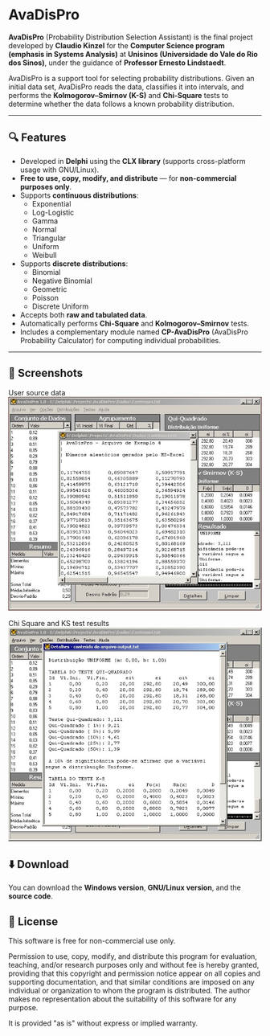# AvaDisPro

**AvaDisPro** (Probability Distribution Selection Assistant) is the final project developed by **Claudio Kinzel** for the **Computer Science program (emphasis in Systems Analysis)** at **Unisinos (Universidade do Vale do Rio dos Sinos)**, under the guidance of **Professor Ernesto Lindstaedt**.

AvaDisPro is a support tool for selecting probability distributions. Given an initial data set, AvaDisPro reads the data, classifies it into intervals, and performs the **Kolmogorov–Smirnov (K-S)** and **Chi-Square** tests to determine whether the data follows a known probability distribution.

---

## 🔍 Features

- Developed in **Delphi** using the **CLX library** (supports cross-platform usage with GNU/Linux).
- **Free to use, copy, modify, and distribute** — for **non-commercial purposes only**.
- Supports **continuous distributions**:
  - Exponential
  - Log-Logistic
  - Gamma
  - Normal
  - Triangular
  - Uniform
  - Weibull
- Supports **discrete distributions**:
  - Binomial
  - Negative Binomial
  - Geometric
  - Poisson
  - Discrete Uniform
- Accepts both **raw and tabulated data**.
- Automatically performs **Chi-Square** and **Kolmogorov–Smirnov** tests.
- Includes a complementary module named **CP-AvaDisPro** (AvaDisPro Probability Calculator) for computing individual probabilities.

---

## 📸 Screenshots

User source data
![User source data](screenshots/user-source-data.jpg)

Chi Square and KS test results
![Chi Square and KS test results](screenshots/chi-square-and-ks-test-results.jpg)


## ⬇️ Download

You can download the **Windows version**, **GNU/Linux version**, and the **source code**.

## 📜 License

This software is free for non-commercial use only.

Permission to use, copy, modify, and distribute this program for evaluation, teaching, and/or research purposes only and without fee is hereby granted, providing that this copyright and permission notice appear on all copies and supporting documentation, and that similar conditions are imposed on any individual or organization to whom the program is distributed. The author makes no representation about the suitability of this software for any purpose.

It is provided "as is" without express or implied warranty.
